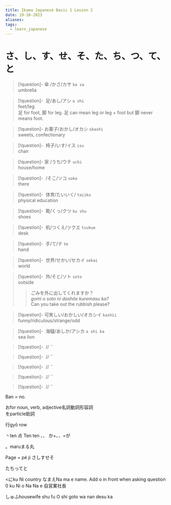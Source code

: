```yaml
---
title: Ikoma Japanese Basic 1 Lesson 2
date: 19-10-2023
aliases: 
tags:
  - learn_japanese
---
```

# さ、し、す、せ、そ、た、ち、つ、て、と　
> [!question]- 傘 /かさ/カサ
>`ka sa`  
>umbrella

>[!question]-  足/あし/アシ
>`a shi`  
>feet/leg\
>足 for foot, 脚 for leg. 足 can mean leg or leg + foot but 脚 never means foot.

>[!question]- お菓子/おかし/オカシ
>`okashi`  
>sweets, confectionary


>[!question]-  椅子/いす/イス
>`isu`  
>chair


>[!question]- 家 /うち/ウチ
>`uchi`  
>house/home

>[!question]-  /そこ/ソコ
>`soko`  
>there

>[!question]-  体育/たいいく/
>`taiiku`  
>physical education

>[!question]-  靴/くっ/クツ
>`ku shu`  
>shoes


>[!question]-  机/つくえ/ツクエ
>`tsukue`  
>desk

>[!question]-  手/て/テ
>`te`  
>hand

>[!question]-  世界/せかい/セカイ
>`sekai`  
>world

>[!question]-  外/そと/ソト
>`soto`  
>outside
>> ごみを外に出してくれますか？  
>>_gomi o soto ni dashite kuremasu ka?_  
>> Can you take out the rubbish please?

>[!question]- 可笑しい/おかしい/オカシイ
>`kashii`  
>funny/ridiculous/strange/odd

>[!question]-  海驢/あしか/アシカ
>`a shi ka`  
>sea lion

>[!question]-  //
>``  

>[!question]-  //
>``  

>[!question]-  //
>``  

>[!question]-  //
>``  

>[!question]-  //
>``  


Ban = no.

おfor noun, verb, adjective名詞動詞形容詞  
をparticle助詞

行gyō row

丶ten 点
Ten ten ､、
か+､、=が

。maruまる丸


Page = pé ji
さしすせそ

たちってと



<にku Ni country
なまえNa ma e name.
Add o in front when asking question
0 ku Ni o Na Na e
自営業社長


しゅふhousewife shu fu 
O shi goto wa nan desu ka